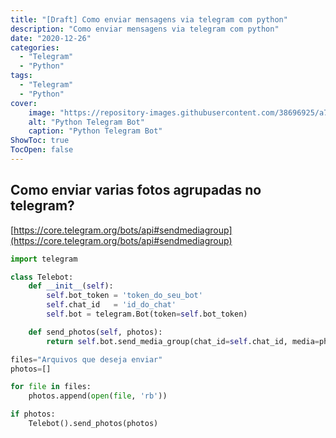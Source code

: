 ```yaml
---
title: "[Draft] Como enviar mensagens via telegram com python"
description: "Como enviar mensagens via telegram com python"
date: "2020-12-26"
categories:
  - "Telegram"
  - "Python"
tags:
  - "Telegram"
  - "Python"
cover:
    image: "https://repository-images.githubusercontent.com/38696925/a761cf00-b652-11ea-881b-09178348f5fd"
    alt: "Python Telegram Bot"
    caption: "Python Telegram Bot"
ShowToc: true
TocOpen: false
---
```


Como enviar varias fotos agrupadas no telegram?
---

[https://core.telegram.org/bots/api#sendmediagroup](https://core.telegram.org/bots/api#sendmediagroup)

```python
import telegram

class Telebot:
    def __init__(self):
        self.bot_token = 'token_do_seu_bot'
        self.chat_id   = 'id_do_chat'
        self.bot = telegram.Bot(token=self.bot_token)

    def send_photos(self, photos):
        return self.bot.send_media_group(chat_id=self.chat_id, media=photos, disable_notification=True)

files="Arquivos que deseja enviar"
photos=[]

for file in files:
    photos.append(open(file, 'rb'))

if photos:
    Telebot().send_photos(photos)
```